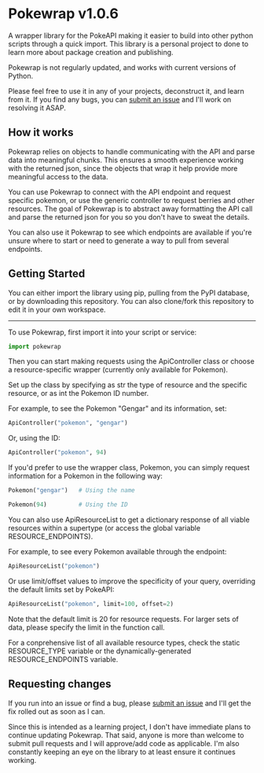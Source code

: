 # Pokewrap v1.0.6

A wrapper library for the PokeAPI making it easier to build into other python scripts through a quick import. This library is a personal project to done to learn more about package creation and publishing.

Pokewrap is not regularly updated, and works with current versions of Python.

Please feel free to use it in any of your projects, deconstruct it, and learn from it. If you find any bugs, you can [submit an issue](https://github.com/jasongarvin/pokewrap/issues) and I'll work on resolving it ASAP.

## How it works

Pokewrap relies on objects to handle communicating with the API and parse data into meaningful chunks. This ensures a smooth experience working with the returned json, since the objects that wrap it help provide more meaningful access to the data.

You can use Pokewrap to connect with the API endpoint and request specific pokemon, or use the generic controller to request berries and other resources. The goal of Pokewrap is to abstract away formatting the API call and parse the returned json for you so you don't have to sweat the details.

You can also use it Pokewrap to see which endpoints are available if you're unsure where to start or need to generate a way to pull from several endpoints.

## Getting Started

You can either import the library using pip, pulling from the PyPI database, or by downloading this repository. You can also clone/fork this repository to edit it in your own workspace.

---

To use Pokewrap, first import it into your script or service:

```python
import pokewrap
```

Then you can start making requests using the ApiController class or choose a resource-specific wrapper (currently only available for Pokemon).

Set up the class by specifying as str the type of resource and the specific resource, or as int the Pokemon ID number.

For example, to see the Pokemon "Gengar" and its information, set:

```python
ApiController("pokemon", "gengar")
```

Or, using the ID:

```python
ApiController("pokemon", 94)
```

If you'd prefer to use the wrapper class, Pokemon, you can simply request information for a Pokemon in the following way:

```python
Pokemon("gengar")   # Using the name
```

```python
Pokemon(94)         # Using the ID
```

You can also use ApiResourceList to get a dictionary response of all viable resources within a supertype (or access the global variable RESOURCE_ENDPOINTS).

For example, to see every Pokemon available through the endpoint:

```python
ApiResourceList("pokemon")
```

Or use limit/offset values to improve the specificity of your query, overriding the default limits set by PokeAPI:

```python
ApiResourceList("pokemon", limit=100, offset=2)
```

Note that the default limit is 20 for resource requests. For larger sets of data, please specify the limit in the function call.

For a conprehensive list of all available resource types, check the static RESOURCE_TYPE variable or the dynamically-generated RESOURCE_ENDPOINTS variable.

## Requesting changes

If you run into an issue or find a bug, please [submit an issue](https://github.com/jasongarvin/pokewrap/issues) and I'll get the fix rolled out as soon as I can.

Since this is intended as a learning project, I don't have immediate plans to continue updating Pokewrap. That said, anyone is more than welcome to submit pull requests and I will approve/add code as applicable. I'm also constantly keeping an eye on the library to at least ensure it continues working.
